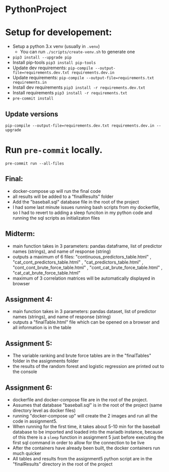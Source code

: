 # PythonProject

# Setup for developement:

- Setup a python 3.x venv (usually in `.venv`)
  - You can run `./scripts/create-venv.sh` to generate one
- `pip3 install --upgrade pip`
- Install pip-tools `pip3 install pip-tools`
- Update dev requirements: `pip-compile --output-file=requirements.dev.txt requirements.dev.in`
- Update requirements: `pip-compile --output-file=requirements.txt requirements.in`
- Install dev requirements `pip3 install -r requirements.dev.txt`
- Install requirements `pip3 install -r requirements.txt`
- `pre-commit install`

## Update versions

`pip-compile --output-file=requirements.dev.txt requirements.dev.in --upgrade`

# Run `pre-commit` locally.

`pre-commit run --all-files`

## Final:

- docker-compose up will run the final code
- all results will be added to a "finalResults" folder
- Add the "baseball.sql" database file in the root of the project
- I had some last minute issues running bash scripts from my dockerfile, so I had to revert to adding a sleep funciton in my python code and running the sql scripts as initializaton files

## Midterm:

- main function takes in 3 parameters: pandas dataframe, list of predictor names (strings), and name of response (string)
- outputs a maximum of 6 files: "continuous_predictors_table.html" , "cat_cont_predictors_table.html" , "cat_predictors_table.html" , "cont_cont_brute_force_table.html" , "cont_cat_brute_force_table.html" , "cat_cat_brute_force_table.html"
- maximum of 3 correlation matrices will be automatically displayed in browser

## Assignment 4:
- main function takes in 3 parameters: pandas dataset, list of predictor names (strings), and name of response (string)
- outputs a "finalTable.html" file which can be opened on a browser and all information is in the table

## Assignment 5:

- The variable ranking and brute force tables are in the "finalTables" folder in the assignments folder
- the results of the random forest and logistic regression are printed out to the console

## Assignment 6:

- dockerfile and docker-compose file are in the root of the project.
- Assumes that database "baseball.sql" is in the root of the project (same directory level as docker files)
- running "docker-compose up" will create the 2 images and run all the code in assignment5.
- When running for the first time, it takes about 5-10 min for the baseball database to be imported and loaded into the mariadb instance, because of this there is a `sleep` function in assignment 5 just before executing the first sql command in order to allow for the connection to be live
- After the containers have already been built, the docker containers run much quicker
- All tables and results from the assignment5 python script are in the "finalResults" directory in the root of the project

